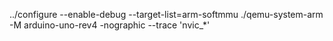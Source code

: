 ../configure --enable-debug --target-list=arm-softmmu
./qemu-system-arm -M arduino-uno-rev4 -nographic --trace 'nvic_*'
